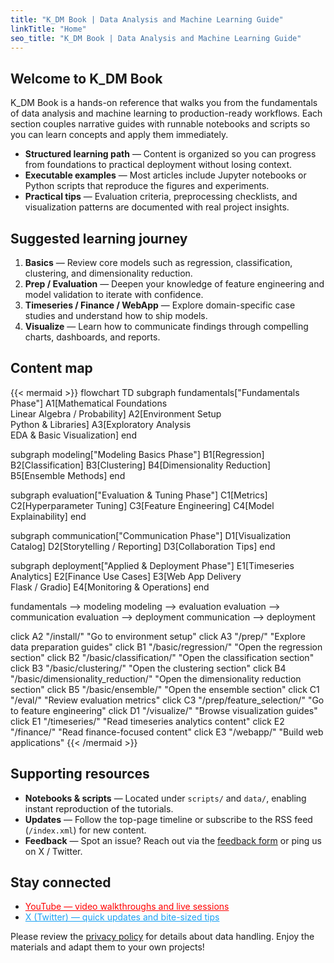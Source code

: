 ```yaml
---
title: "K_DM Book | Data Analysis and Machine Learning Guide"
linkTitle: "Home"
seo_title: "K_DM Book | Data Analysis and Machine Learning Guide"
---
```

## Welcome to K_DM Book
K_DM Book is a hands-on reference that walks you from the fundamentals of data analysis and machine learning to production-ready workflows. Each section couples narrative guides with runnable notebooks and scripts so you can learn concepts and apply them immediately.

- **Structured learning path** — Content is organized so you can progress from foundations to practical deployment without losing context.
- **Executable examples** — Most articles include Jupyter notebooks or Python scripts that reproduce the figures and experiments.
- **Practical tips** — Evaluation criteria, preprocessing checklists, and visualization patterns are documented with real project insights.

## Suggested learning journey
1. **Basics** — Review core models such as regression, classification, clustering, and dimensionality reduction.
2. **Prep / Evaluation** — Deepen your knowledge of feature engineering and model validation to iterate with confidence.
3. **Timeseries / Finance / WebApp** — Explore domain-specific case studies and understand how to ship models.
4. **Visualize** — Learn how to communicate findings through compelling charts, dashboards, and reports.

## Content map
{{< mermaid >}}
flowchart TD
  subgraph fundamentals["Fundamentals Phase"]
    A1[Mathematical Foundations<br>Linear Algebra / Probability]
    A2[Environment Setup<br>Python & Libraries]
    A3[Exploratory Analysis<br>EDA & Basic Visualization]
  end

  subgraph modeling["Modeling Basics Phase"]
    B1[Regression]
    B2[Classification]
    B3[Clustering]
    B4[Dimensionality Reduction]
    B5[Ensemble Methods]
  end

  subgraph evaluation["Evaluation & Tuning Phase"]
    C1[Metrics]
    C2[Hyperparameter Tuning]
    C3[Feature Engineering]
    C4[Model Explainability]
  end

  subgraph communication["Communication Phase"]
    D1[Visualization Catalog]
    D2[Storytelling / Reporting]
    D3[Collaboration Tips]
  end

  subgraph deployment["Applied & Deployment Phase"]
    E1[Timeseries Analytics]
    E2[Finance Use Cases]
    E3[Web App Delivery<br>Flask / Gradio]
    E4[Monitoring & Operations]
  end

  fundamentals --> modeling
  modeling --> evaluation
  evaluation --> communication
  evaluation --> deployment
  communication --> deployment

  click A2 "/install/" "Go to environment setup"
  click A3 "/prep/" "Explore data preparation guides"
  click B1 "/basic/regression/" "Open the regression section"
  click B2 "/basic/classification/" "Open the classification section"
  click B3 "/basic/clustering/" "Open the clustering section"
  click B4 "/basic/dimensionality_reduction/" "Open the dimensionality reduction section"
  click B5 "/basic/ensemble/" "Open the ensemble section"
  click C1 "/eval/" "Review evaluation metrics"
  click C3 "/prep/feature_selection/" "Go to feature engineering"
  click D1 "/visualize/" "Browse visualization guides"
  click E1 "/timeseries/" "Read timeseries analytics content"
  click E2 "/finance/" "Read finance-focused content"
  click E3 "/webapp/" "Build web applications"
{{< /mermaid >}}

## Supporting resources
- **Notebooks & scripts** — Located under `scripts/` and `data/`, enabling instant reproduction of the tutorials.
- **Updates** — Follow the top-page timeline or subscribe to the RSS feed (`/index.xml`) for new content.
- **Feedback** — Spot an issue? Reach out via the [feedback form](https://kdm.hatenablog.jp/entry/issue) or ping us on X / Twitter.

## Stay connected
- <a href="https://www.youtube.com/@K_DM" style="color:#FF0000;"><i class="fab fa-fw fa-youtube"></i> YouTube — video walkthroughs and live sessions</a>
- <a href="https://twitter.com/_K_DM" style="color:#1DA1F2;"><i class="fab fa-fw fa-twitter"></i> X (Twitter) — quick updates and bite-sized tips</a>

Please review the [privacy policy](https://kdm.hatenablog.jp/privacy-policy) for details about data handling. Enjoy the materials and adapt them to your own projects!
